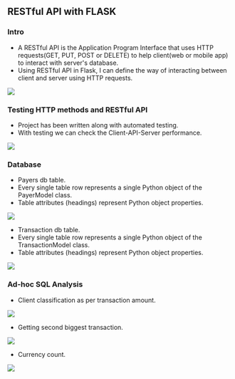<h2>RESTful API with FLASK</h2>
<h3>Intro</h3>
<ul>
  <li>A RESTful API is the Application Program Interface that uses HTTP requests(GET, PUT, POST or DELETE) to help client(web or mobile app) to interact with server's database.</li>
  <li>Using RESTful API in Flask, I can define the way of interacting between client and server using HTTP requests.</li>
</ul>
<image src="images/api_schema.JPG">


<h3>Testing HTTP methods and RESTful API</h3>
<ul>
  <li>Project has been written along with automated testing.</li>
  <li>With testing we can check the Client-API-Server performance.</li>
</ul>
<image src="images/test.JPG">
  
<h3>Database</h3>

<ul>
  <li>Payers db table.</li>
  <li>Every single table row represents a single Python object of the PayerModel class.</li>
  <li>Table attributes (headings) represent Python object properties.</li>
</ul>
<image src="images/payers_table.JPG">
  
<ul>
  <li>Transaction db table.</li>
  <li>Every single table row represents a single Python object of the TransactionModel class.</li>
  <li>Table attributes (headings) represent Python object properties.</li>
</ul>
<image src="images/transaction_table.JPG">
  
  
<h3>Ad-hoc SQL Analysis</h3>
<ul>
  <li>Client classification as per transaction amount.</li>
</ul>
<image src="images/client_clasification.JPG">
 <ul>
  <li>Getting second biggest transaction.</li>
</ul>
<image src="images/second biggest amount.JPG"">
<ul>
  <li>Currency count.</li>
</ul>
<image src="images/currency_count.JPG">
